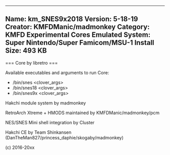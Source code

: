 -----------------------
Name: km_SNES9x2018
Version: 5-18-19
Creator: KMFDManic/madmonkey
Category: KMFD Experimental Cores
Emulated System: Super Nintendo/Super Famicom/MSU-1
Install Size: 493 KB
-----------------------
=== Core by libretro ===

Available executables and arguments to run Core:
- /bin/snes <rom> <clover_args>
- /bin/snes18 <rom> <clover_args>
- /bin/snes9x <rom> <clover_args>

Hakchi module system by madmonkey

RetroArch Xtreme + HMODS maintained by KMFDManic/madmonkey/pcm

NES/SNES Mini shell integration by Cluster

Hakchi CE by Team Shinkansen (DanTheMan827/princess_daphie/skogaby/madmonkey)

(c) 2016-20xx
